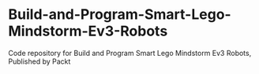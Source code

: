 


# Build-and-Program-Smart-Lego-Mindstorm-Ev3-Robots
Code repository for Build and Program Smart Lego Mindstorm Ev3 Robots, Published by Packt
